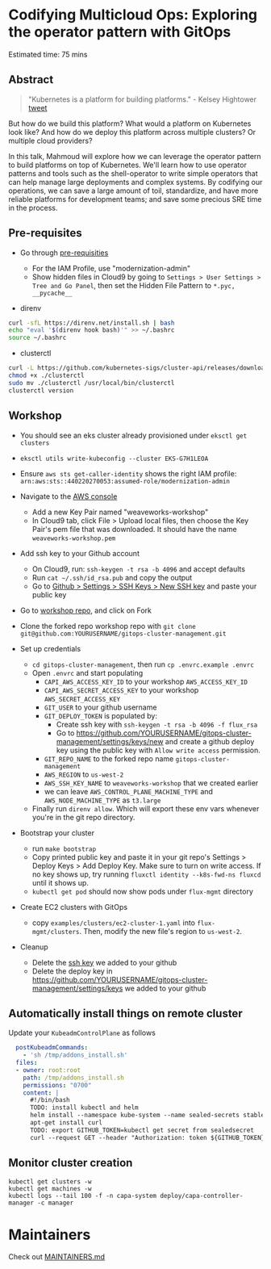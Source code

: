# Codifying Multicloud Ops: Exploring the operator pattern with GitOps

Estimated time: 75 mins

## Abstract

> "Kubernetes is a platform for building platforms." - Kelsey Hightower [tweet](https://twitter.com/kelseyhightower/status/935252923721793536)

But how do we build this platform? What would a platform on Kubernetes look like? And how do we deploy this platform across multiple clusters? Or multiple cloud providers?

In this talk, Mahmoud will explore how we can leverage the operator pattern to build platforms on top of Kubernetes.
We'll learn how to use operator patterns and tools such as the shell-operator to write simple operators that can help manage large deployments and complex systems. By codifying our operations, we can save a large amount of toil, standardize, and have more reliable platforms for development teams; and save some precious SRE time in the process.

## Pre-requisites

* Go through [pre-requisities](https://weaveworks-gitops.awsworkshop.io/20_weaveworks_prerequisites.html)
  * For the IAM Profile, use "modernization-admin"
  * Show hidden files in Cloud9 by going to `Settings > User Settings > Tree and Go Panel`, then set the Hidden File Pattern to `*.pyc, __pycache__`

* direnv

```sh
curl -sfL https://direnv.net/install.sh | bash
echo "eval '$(direnv hook bash)'" >> ~/.bashrc
source ~/.bashrc
```

* clusterctl

```sh
curl -L https://github.com/kubernetes-sigs/cluster-api/releases/download/v0.3.6/clusterctl-linux-amd64 -o clusterctl
chmod +x ./clusterctl
sudo mv ./clusterctl /usr/local/bin/clusterctl
clusterctl version
```

## Workshop

* You should see an eks cluster already provisioned under `eksctl get clusters`
* `eksctl utils write-kubeconfig --cluster EKS-G7H1LEOA`
* Ensure `aws sts get-caller-identity` shows the right IAM profile: `arn:aws:sts::440220270053:assumed-role/modernization-admin`
* Navigate to the [AWS console](https://us-west-2.console.aws.amazon.com/ec2/v2/home?region=us-west-2#KeyPairs:)
  * Add a new Key Pair named "weaveworks-workshop"
  * In Cloud9 tab, click File > Upload local files, then choose the Key Pair's pem file that was downloaded. It should have the name `weaveworks-workshop.pem`
* Add ssh key to your Github account
  * On Cloud9, run: `ssh-keygen -t rsa -b 4096` and accept defaults
  * Run `cat ~/.ssh/id_rsa.pub` and copy the output
  * Go to [Github > Settings > SSH Keys > New SSH key](https://github.com/settings/ssh/new) and paste your public key
* Go to [workshop repo](git@github.com:saada/gitops-cluster-management.git), and click on Fork
* Clone the forked repo workshop repo with `git clone git@github.com:YOURUSERNAME/gitops-cluster-management.git`
* Set up credentials
  * `cd gitops-cluster-management`, then run `cp .envrc.example .envrc`
  * Open `.envrc` and start populating
    * `CAPI_AWS_ACCESS_KEY_ID` to your workshop `AWS_ACCESS_KEY_ID`
    * `CAPI_AWS_SECRET_ACCESS_KEY` to your workshop `AWS_SECRET_ACCESS_KEY`
    * `GIT_USER` to your github username
    * `GIT_DEPLOY_TOKEN` is populated by:
      * Create ssh key with `ssh-keygen -t rsa -b 4096 -f flux_rsa`
      * Go to https://github.com/YOURUSERNAME/gitops-cluster-management/settings/keys/new and create a github deploy key using the public key with `Allow write access` permission.
    * `GIT_REPO_NAME` to the forked repo name `gitops-cluster-management`
    * `AWS_REGION` to `us-west-2`
    * `AWS_SSH_KEY_NAME` to `weaveworks-workshop` that we created earlier
    * we can leave `AWS_CONTROL_PLANE_MACHINE_TYPE` and `AWS_NODE_MACHINE_TYPE` as `t3.large`
  * Finally run `direnv allow`. Which will export these env vars whenever you're in the git repo directory.

* Bootstrap your cluster
  * run `make bootstrap`
  * Copy printed public key and paste it in your git repo's Settings > Deploy Keys > Add Deploy Key. Make sure to turn on write access. If no key shows up, try running `fluxctl identity --k8s-fwd-ns fluxcd` until it shows up.
  * `kubectl get pod` should now show pods under `flux-mgmt` directory

* Create EC2 clusters with GitOps
  * copy `examples/clusters/ec2-cluster-1.yaml` into `flux-mgmt/clusters`. Then, modify the new file's region to `us-west-2`.

* Cleanup
  * Delete the [ssh key](https://github.com/settings/keys) we added to your github
  * Delete the deploy key in https://github.com/YOURUSERNAME/gitops-cluster-management/settings/keys we added to your github


## Automatically install things on remote cluster

Update your `KubeadmControlPlane` as follows

```yaml
  postKubeadmCommands:
    - 'sh /tmp/addons_install.sh'
  files:
  - owner: root:root
    path: /tmp/addons_install.sh
    permissions: "0700"
    content: |
      #!/bin/bash
      TODO: install kubectl and helm
      helm install --namespace kube-system --name sealed-secrets stable/sealed-secrets
      apt-get install curl
      TODO: export GITHUB_TOKEN=kubectl get secret from sealedsecret
      curl --request GET --header "Authorization: token ${GITHUB_TOKEN}" --header 'Accept: application/vnd.github.v3.raw' 'https://raw.githubusercontent.com/saada/gitops-cluster-management/master/flux-ec2/install.sh' | bash
```

## Monitor cluster creation

```
kubectl get clusters -w
kubectl get machines -w
kubectl logs --tail 100 -f -n capa-system deploy/capa-controller-manager -c manager
```

# Maintainers

Check out [MAINTAINERS.md](./MAINTAINERS.md)